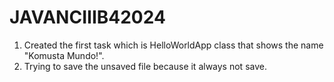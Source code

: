 # JAVANCIIIB42024
1. Created the first task which is HelloWorldApp class that shows the name "Komusta Mundo!".
2. Trying to save the unsaved file because it always not save.